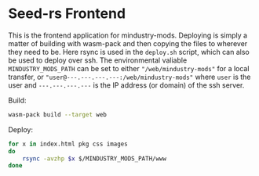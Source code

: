 
# Seed-rs Frontend

This is the frontend application for mindustry-mods. Deploying is simply a matter of building with wasm-pack and then copying the files to wherever they need to be. Here rsync is used in the `deploy.sh` script, which can also be used to deploy over ssh. The environmental valiable `MINDUSTRY_MODS_PATH` can be set to either `"/web/mindustry-mods"` for a local transfer, or `"user@---.---.---.---:/web/mindustry-mods"` where `user` is the user and `---.---.---.---` is the IP address (or domain) of the ssh server.

Build:

```bash
wasm-pack build --target web
```

Deploy:

```bash
for x in index.html pkg css images
do
    rsync -avzhp $x $/MINDUSTRY_MODS_PATH/www
done
```
